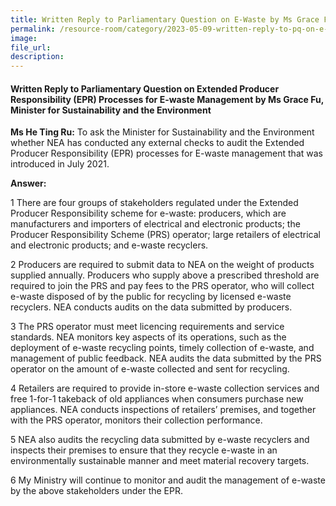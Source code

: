 ```yaml
---  
title: Written Reply to Parliamentary Question on E-Waste by Ms Grace Fu, Minister for Sustainability and the Environment
permalink: /resource-room/category/2023-05-09-written-reply-to-pq-on-e-waste
image:  
file_url:  
description:  
---  
```

#### Written Reply to Parliamentary Question on Extended Producer Responsibility (EPR) Processes for E-waste Management by Ms Grace Fu, Minister for Sustainability and the Environment

**Ms He Ting Ru:** To ask the Minister for Sustainability and the Environment whether NEA has conducted any external checks to audit the Extended Producer Responsibility (EPR) processes for E-waste management that was introduced in July 2021.

**Answer:**

1 There are four groups of stakeholders regulated under the Extended Producer Responsibility scheme for e-waste: producers, which are manufacturers and importers of electrical and electronic products; the Producer Responsibility Scheme (PRS) operator; large retailers of electrical and electronic products; and e-waste recyclers.

2 Producers are required to submit data to NEA on the weight of products supplied annually. Producers who supply above a prescribed threshold are required to join the PRS and pay fees to the PRS operator, who will collect e-waste disposed of by the public for recycling by licensed e-waste recyclers. NEA conducts audits on the data submitted by producers.

3 The PRS operator must meet licencing requirements and service standards. NEA monitors key aspects of its operations, such as the deployment of e-waste recycling points, timely collection of e-waste, and management of public feedback. NEA audits the data submitted by the PRS operator on the amount of e-waste collected and sent for recycling.

4 Retailers are required to provide in-store e-waste collection services and free 1-for-1 takeback of old appliances when consumers purchase new appliances. NEA conducts inspections of retailers’ premises, and together with the PRS operator, monitors their collection performance.

5 NEA also audits the recycling data submitted by e-waste recyclers and inspects their premises to ensure that they recycle e-waste in an environmentally sustainable manner and meet material recovery targets.

6 My Ministry will continue to monitor and audit the management of e-waste by the above stakeholders under the EPR.
